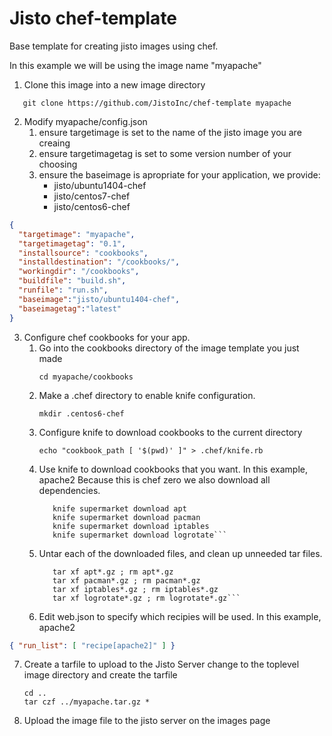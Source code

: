 # Jisto chef-template
Base template for creating jisto images using chef.

In this example we will be using the image name "myapache"

1. Clone this image into a new image directory
```
   git clone https://github.com/JistoInc/chef-template myapache
```
2. Modify myapache/config.json
   1. ensure targetimage is set to the name of the jisto image you are creaing
   2. ensure targetimagetag is set to some version number of your choosing
   3. ensure the baseimage is apropriate for your application, we provide:
       * jisto/ubuntu1404-chef
       * jisto/centos7-chef
       * jisto/centos6-chef
```json
{
  "targetimage": "myapache",
  "targetimagetag": "0.1",
  "installsource": "cookbooks",
  "installdestination": "/cookbooks/",
  "workingdir": "/cookbooks",
  "buildfile": "build.sh",
  "runfile": "run.sh",
  "baseimage":"jisto/ubuntu1404-chef",
  "baseimagetag":"latest"
}
```
3. Configure chef cookbooks for your app.
   1. Go into the cookbooks directory of the image template you just made
      ```
      cd myapache/cookbooks
      ```
   2. Make a .chef directory to enable knife configuration.
      ```
      mkdir .centos6-chef
      ```
   3. Configure knife to download cookbooks to the current directory
      ```
      echo "cookbook_path [ '$(pwd)' ]" > .chef/knife.rb
      ```
   4. Use knife to download cookbooks that you want. In this example, apache2
      Because this is chef zero we also download all dependencies.
      ```knife supermarket download apache2
         knife supermarket download apt   
         knife supermarket download pacman   
         knife supermarket download iptables   
         knife supermarket download logrotate```
   5. Untar each of the downloaded files, and clean up unneeded tar files.
      ```tar xf apache2*.gz ; rm apache2*.gz   
         tar xf apt*.gz ; rm apt*.gz   
         tar xf pacman*.gz ; rm pacman*.gz   
         tar xf iptables*.gz ; rm iptables*.gz   
         tar xf logrotate*.gz ; rm logrotate*.gz```
   6. Edit web.json to specify which recipies will be used. 
      In this example, apache2
```json
{ "run_list": [ "recipe[apache2]" ] }
```
   7. Create a tarfile to upload to the Jisto Server
      change to the toplevel image directory and create the tarfile
      ```
      cd ..
      tar czf ../myapache.tar.gz *
      ```
   8. Upload the image file to the jisto server on the images page
